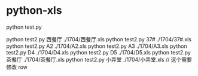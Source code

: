 # python-xls

python test.py

python test2.py 西餐厅 ./1704/西餐厅.xls
python test2.py 37# ./1704/37#.xls
python test2.py A2 ./1704/A2.xls
python test2.py A3 ./1704/A3.xls
python test2.py D4 ./1704/D4.xls
python test2.py D5 ./1704/D5.xls
python test2.py 茶餐厅 ./1704/茶餐厅.xls
python test2.py 小弄堂 ./1704/小弄堂.xls   // 这个需要修改 row